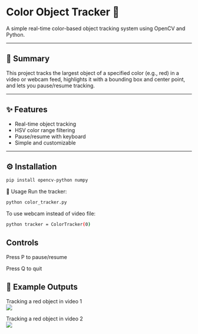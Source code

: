 # Color Object Tracker 🎨

A simple real-time color-based object tracking system using OpenCV and Python.

---

## 🎯 Summary

This project tracks the largest object of a specified color (e.g., red) in a video or webcam feed, highlights it with a bounding box and center point, and lets you pause/resume tracking.

---

## ✨ Features

- Real-time object tracking
- HSV color range filtering
- Pause/resume with keyboard
- Simple and customizable

---

## ⚙️ Installation

```bash
pip install opencv-python numpy
```
🚀 Usage
Run the tracker:
```bash
python color_tracker.py
```
To use webcam instead of video file:
```bash
python tracker = ColorTracker(0)
```
## Controls
Press P to pause/resume

Press Q to quit
## 📸 Example Outputs

Tracking a red object in video 1  
![](Screenshot129.png)

Tracking a red object in video 2  
![](Screenshot133.png)

